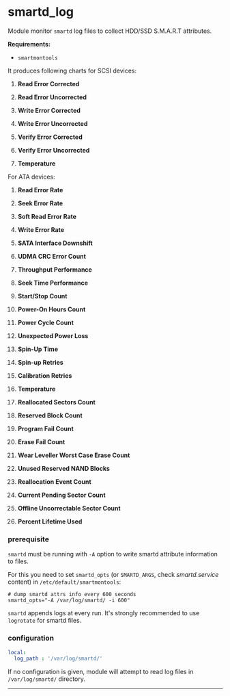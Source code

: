 # smartd_log

Module monitor `smartd` log files to collect HDD/SSD S.M.A.R.T attributes.

**Requirements:**
* `smartmontools`

It produces following charts for SCSI devices:

1. **Read Error Corrected**

2. **Read Error Uncorrected**

3. **Write Error Corrected**

4. **Write Error Uncorrected**

5. **Verify Error Corrected**

6. **Verify Error Uncorrected**

7. **Temperature**


For ATA devices:
1. **Read Error Rate**

2. **Seek Error Rate**

3. **Soft Read Error Rate**

4. **Write Error Rate**

5. **SATA Interface Downshift**

6. **UDMA CRC Error Count**

7. **Throughput Performance**

8. **Seek Time Performance**

9. **Start/Stop Count**

10. **Power-On Hours Count**

11. **Power Cycle Count**

12. **Unexpected Power Loss**

13. **Spin-Up Time**

14. **Spin-up Retries**

15. **Calibration Retries**

16. **Temperature**

17. **Reallocated Sectors Count**

18. **Reserved Block Count**

19. **Program Fail Count**

20. **Erase Fail Count**

21. **Wear Leveller Worst Case Erase Count**

22. **Unused Reserved NAND Blocks**

23. **Reallocation Event Count**

24. **Current Pending Sector Count**

25. **Offline Uncorrectable Sector Count**

26. **Percent Lifetime Used**

### prerequisite
`smartd` must be running with `-A` option to write smartd attribute information to files.

For this you need to set `smartd_opts` (or `SMARTD_ARGS`, check _smartd.service_ content) in `/etc/default/smartmontools`:


```
# dump smartd attrs info every 600 seconds
smartd_opts="-A /var/log/smartd/ -i 600"
```


`smartd` appends logs at every run. It's strongly recommended to use `logrotate` for smartd files.

### configuration

```yaml
local:
  log_path : '/var/log/smartd/'
```

If no configuration is given, module will attempt to read log files in `/var/log/smartd/` directory.

---

